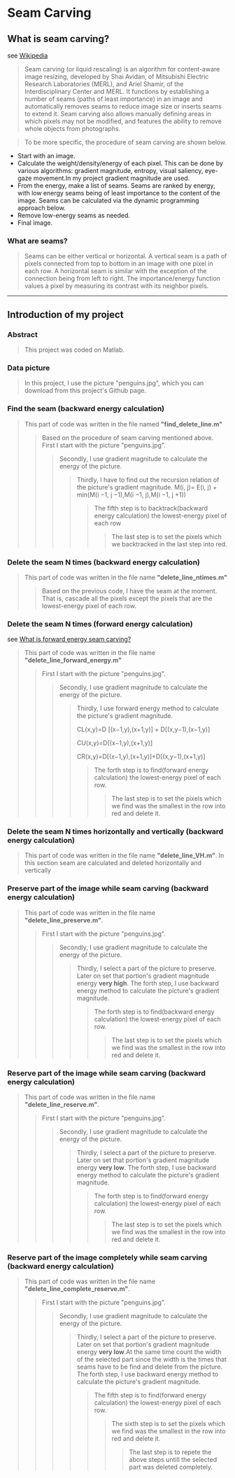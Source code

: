 # Seam Carving


## What is seam carving?

see [Wikipedia](https://en.wikipedia.org/wiki/Seam_carving)

>Seam carving (or liquid rescaling) is an algorithm for content-aware image resizing, developed by Shai Avidan, of Mitsubishi Electric Research Laboratories (MERL), and Ariel Shamir, of the Interdisciplinary Center and MERL. It functions by establishing a number of seams (paths of least importance) in an image and automatically removes seams to reduce image size or inserts seams to extend it. Seam carving also allows manually defining areas in which pixels may not be modified, and features the ability to remove whole objects from photographs.


>To be more specific, the procedure of seam carving are shown below.
* Start with an image.
* Calculate the weight/density/energy of each pixel. This can be done by various algorithms: gradient magnitude, entropy, visual saliency, eye-gaze movement.In my project gradient magnitude are used.
* From the energy, make a list of seams. Seams are ranked by energy, with low energy seams being of least importance to the content of the image. Seams can be calculated via the dynamic programming approach below.
* Remove low-energy seams as needed.
* Final image.


### What are seams?

>Seams can be either vertical or horizontal. A vertical seam is a path of pixels connected from top to bottom in an image with one pixel in each row. A horizontal seam is similar with the exception of the connection being from left to right. The importance/energy function values a pixel by measuring its contrast with its neighbor pixels.
-----

## Introduction of my project

### Abstract
>This project was coded on Matlab. 

### Data picture
>In this project, I use the picture "penguins.jpg", which you can download from this project's Github page.

### Find the seam (backward energy calculation)
>This part of code was written in the file named **"find_delete_line.m"**
>>Based on the procedure of seam carving mentioned above. First I start with the picture "penguins.jpg".
>>>Secondly, I use gradient magnitude to calculate the energy of the picture.
>>>>Thirdly, I have to find out the recursion relation of the picture's gradient magnitude.
M(i, j)= E(i, j) + min(M(i −1, j −1),M(i −1, j),M(i −1, j +1))
>>>>>The fifth step is to backtrack(backward energy calculation) the lowest-energy pixel of each row
>>>>>>The last step is to set the pixels which we backtracked in the last step into red.

### Delete the seam N times (backward energy calculation)
>This part of code was written in the file name  **"delete_line_ntimes.m"**
>>Based on the previous code, I have the seam at the moment. That is, cascade all the pixels except the pixels that are the lowest-energy pixel of each row.  

### Delete the seam N times (forward energy calculation)
see [What is forward energy seam carving?](https://avikdas.com/2019/07/29/improved-seam-carving-with-forward-energy.html)
>This part of code was written in the file name  **"delete_line_forward_energy.m"**
>>First I start with the picture "penguins.jpg".
>>>Secondly, I use gradient magnitude to calculate the energy of the picture.
>>>>Thirdly, I use forward energy method to calculate the picture's gradient magnitude.
>>>>
>>>>CL(x,y)=D [(x−1,y),(x+1,y)] + D[(x,y−1),(x−1,y)]
>>>>
>>>>CU(x,y)=D[(x−1,y),(x+1,y)]
>>>>
>>>>CR(x,y)=D[(x−1,y),(x+1,y)]+D[(x,y−1),(x+1,y)]
>>>>>The forth step is to find(forward energy calculation) the lowest-energy pixel of each row.
>>>>>>The last step is to set the pixels which we find was the smallest in the row into red and delete it.

### Delete the seam N times horizontally and vertically (backward energy calculation)
>This part of code was written in the file name  **"delete_line_VH.m"**.
In this section seam are calculated and deleted horizontally and vertically

### Preserve part of the image while seam carving (backward energy calculation)
>This part of code was written in the file name  **"delete_line_preserve.m"**.
>>First I start with the picture "penguins.jpg".
>>>Secondly, I use gradient magnitude to calculate the energy of the picture.
>>>>Thirdly, I select a part of the picture to preserve. Later on set that portion's gradient magnitude energy **very high**.
>>>>The forth step, I use backward energy method to calculate the picture's gradient magnitude.
>>>>>The forth step is to find(backward energy calculation) the lowest-energy pixel of each row.
>>>>>>The last step is to set the pixels which we find was the smallest in the row into red and delete it.

### Reserve part of the image while seam carving (backward energy calculation)
>This part of code was written in the file name  **"delete_line_reserve.m"**.
>>First I start with the picture "penguins.jpg".
>>>Secondly, I use gradient magnitude to calculate the energy of the picture.
>>>>Thirdly, I select a part of the picture to preserve. Later on set that portion's gradient magnitude energy **very low**.
>>>>The forth step, I use backward energy method to calculate the picture's gradient magnitude.
>>>>>The forth step is to find(forward energy calculation) the lowest-energy pixel of each row.
>>>>>>The last step is to set the pixels which we find was the smallest in the row into red and delete it.

### Reserve part of the image completely while seam carving (backward energy calculation)
>This part of code was written in the file name  **"delete_line_complete_reserve.m"**.
>>First I start with the picture "penguins.jpg".
>>>Secondly, I use gradient magnitude to calculate the energy of the picture.
>>>>Thirdly, I select a part of the picture to preserve. Later on set that portion's gradient magnitude energy **very low**.At the same time count the width of the selected part since the width is the times that seams have to be find and delete from the picture.
>>>>The forth step, I use backward energy method to calculate the picture's gradient magnitude.
>>>>>The fifth step is to find(forward energy calculation) the lowest-energy pixel of each row.
>>>>>>The sixth step is to set the pixels which we find was the smallest in the row into red and delete it.
>>>>>>>The last step is to repete the above steps untill the selected part was deleted completely.












